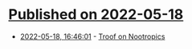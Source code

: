 # [Published on 2022-05-18](index.md)

* [2022-05-18, 16:46:01](https://news.ycombinator.com/item?id=31424905) - [Troof on Nootropics](https://astralcodexten.substack.com/p/link-troof-on-nootropics)
